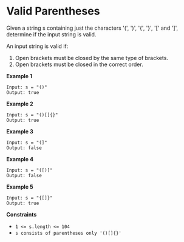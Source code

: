 # Valid Parentheses

Given a string s containing just the characters '(', ')', '{', '}', '[' and ']', determine if the input string is valid.

An input string is valid if:

1. Open brackets must be closed by the same type of brackets.
2. Open brackets must be closed in the correct order.

**Example 1**
```
Input: s = "()"
Output: true
```

**Example 2**
```
Input: s = "()[]{}"
Output: true
```

**Example 3**
```
Input: s = "(]"
Output: false
```

**Example 4**
```
Input: s = "([)]"
Output: false
```

**Example 5**
```
Input: s = "{[]}"
Output: true
```

**Constraints**
 - `1 <= s.length <= 104`
 - `s consists of parentheses only '()[]{}'`
